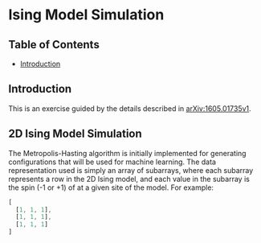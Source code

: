 # Ising Model Simulation

## Table of Contents

* [Introduction](#introduction)

## Introduction

This is an exercise guided by the details described in [arXiv:1605.01735v1](https://arxiv.org/pdf/1605.01735.pdf).

## 2D Ising Model Simulation

The Metropolis-Hasting algorithm is initially implemented for generating configurations that will be used for machine learning. The data representation used is simply an array of subarrays, where each subarray represents a row in the 2D Ising model, and each value in the subarray is the spin (-1 or +1) of at a given site of the model. For example:

```javascript
[
  [1, 1, 1],
  [1, 1, 1],
  [1, 1, 1]
]
```

